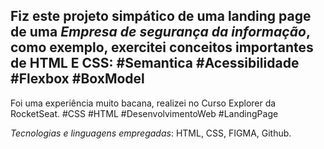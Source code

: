 Fiz este projeto simpático de uma landing page de uma *Empresa de segurança da informação*, como exemplo, exercitei conceitos importantes de HTML E CSS: #Semantica #Acessibilidade #Flexbox #BoxModel
---------------------------------------------------------------------------------------
Foi uma experiência muito bacana, realizei no Curso Explorer da RocketSeat.
#CSS #HTML #DesenvolvimentoWeb #LandingPage

*Tecnologias e linguagens empregadas*: HTML, CSS, FIGMA, Github.

